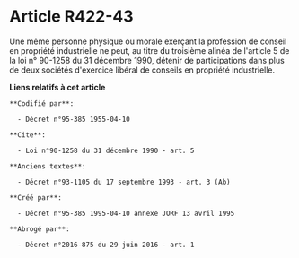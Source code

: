 # Article R422-43

Une même personne physique ou morale exerçant la profession de conseil en propriété industrielle ne peut, au titre du
troisième alinéa de l'article 5 de la loi n° 90-1258 du 31 décembre 1990, détenir de participations dans plus de deux
sociétés d'exercice libéral de conseils en propriété industrielle.

**Liens relatifs à cet article**

	**Codifié par**:

	  - Décret n°95-385 1955-04-10

	**Cite**:

	  - Loi n°90-1258 du 31 décembre 1990 - art. 5

	**Anciens textes**:

	  - Décret n°93-1105 du 17 septembre 1993 - art. 3 (Ab)

	**Créé par**:

	  - Décret n°95-385 1995-04-10 annexe JORF 13 avril 1995

	**Abrogé par**:

	  - Décret n°2016-875 du 29 juin 2016 - art. 1
